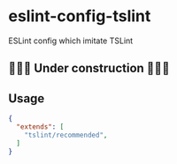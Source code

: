 # eslint-config-tslint
ESLint config which imitate TSLint

## 🚧🚧🚧 Under construction 🚧🚧🚧

## Usage
```json
{
  "extends": [
    "tslint/recommended",
  ]
}
```